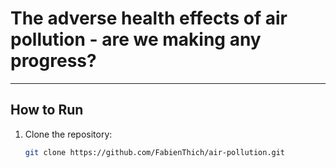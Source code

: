 # The adverse health effects of air pollution - are we making any progress?

---

## How to Run

1. Clone the repository:
   ```bash
   git clone https://github.com/FabienThich/air-pollution.git
